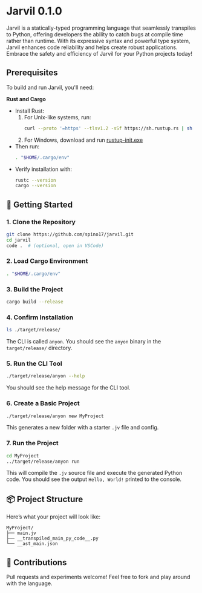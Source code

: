 Jarvil 0.1.0
============

Jarvil is a statically-typed programming language that seamlessly transpiles to Python, offering developers the ability to catch bugs at compile time 
rather than runtime. With its expressive syntax and powerful type system, Jarvil enhances code reliability and helps create robust applications. 
Embrace the safety and efficiency of Jarvil for your Python projects today!

## Prerequisites
To build and run Jarvil, you'll need:

**Rust and Cargo**
- Install Rust:  
    1. For Unix-like systems, run:
        ```bash
        curl --proto '=https' --tlsv1.2 -sSf https://sh.rustup.rs | sh
        ```
    2. For Windows, download and run [rustup-init.exe](https://win.rustup.rs/)
- Then run:  
    ```bash
    . "$HOME/.cargo/env" 
    ```
- Verify installation with:
    ```bash 
    rustc --version
    cargo --version
    ```


## 🚀 Getting Started

### 1. Clone the Repository

```bash
git clone https://github.com/spino17/jarvil.git
cd jarvil
code .  # (optional, open in VSCode)
```
### 2. Load Cargo Environment

```bash
. "$HOME/.cargo/env"
```

### 3. Build the Project

```bash
cargo build --release
```

### 4. Confirm Installation

```bash
ls ./target/release/    
```

The CLI is called `anyon`. You should see the `anyon` binary in the `target/release/` directory.

### 5. Run the CLI Tool

```bash
./target/release/anyon --help
```

You should see the help message for the CLI tool.

### 6. Create a Basic Project

```bash
./target/release/anyon new MyProject
```

This generates a new folder with a starter `.jv` file and config.

### 7. Run the Project

```bash
cd MyProject
../target/release/anyon run 
```

This will compile the `.jv` source file and execute the generated Python code. You should see the output `Hello, World!` printed to the console.

## 📦 Project Structure
Here’s what your project will look like:

```
MyProject/
├── main.jv
├── __transpiled_main_py_code__.py
└── __ast_main.json
```

## 🤝 Contributions

Pull requests and experiments welcome! Feel free to fork and play around with the language.
